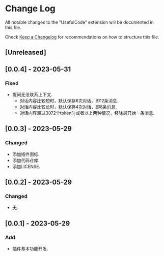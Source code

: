 # Change Log

All notable changes to the "UsefulCode" extension will be documented in this file.

Check [Keep a Changelog](http://keepachangelog.com/) for recommendations on how to structure this file.

## [Unreleased]

## [0.0.4] - 2023-05-31

### Fixed

- 提问无法联系上下文.
  - 对话内容比较短时，默认保存6次对话，即12条消息.
  - 对话内容比较长时，默认保存4次对话，即8条消息.
  - 对话内容超过3072个token时或者以上两种情况，移除最开始一条消息.

## [0.0.3] - 2023-05-29


### Changed

- 添加插件图标.
- 添加代码仓库.
- 添加LICENSE.

## [0.0.2] - 2023-05-29


### Changed

- 无.


## [0.0.1] - 2023-05-29


### Add

- 插件基本功能开发.


